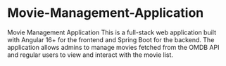 # Movie-Management-Application
Movie Management Application This is a full-stack web application built with Angular 16+ for the frontend and Spring Boot for the backend. The application allows admins to manage movies fetched from the OMDB API and regular users to view and interact with the movie list.
